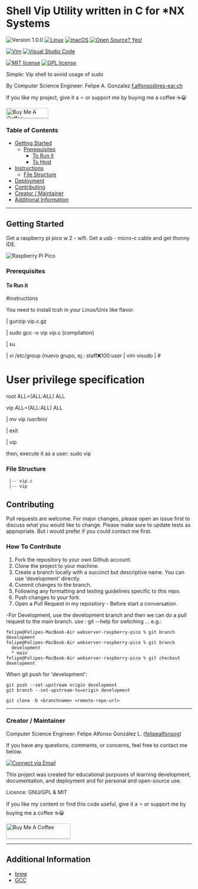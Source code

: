 # Shell Vip Utility written in C for *NX Systems

![Version 1.0.0](https://img.shields.io/badge/version-v1.0.0-blue)
[![Linux](https://svgshare.com/i/Zhy.svg)](https://svgshare.com/i/Zhy.svg)
[![macOS](https://svgshare.com/i/ZjP.svg)](https://svgshare.com/i/ZjP.svg)
[![Open Source? Yes!](https://badgen.net/badge/Open%20Source%20%3F/Yes%21/blue?icon=github)](https://github.com/Naereen/badges/)

[![Vim](https://img.shields.io/badge/--019733?logo=vim)](https://www.vim.org/)
[![Visual Studio Code](https://img.shields.io/badge/--007ACC?logo=visual%20studio%20code&logoColor=ffffff)](https://code.visualstudio.com/)

[![MIT license](https://img.shields.io/badge/License-MIT-blue.svg)](https://lbesson.mit-license.org/)
[![GPL license](https://img.shields.io/badge/License-GPL-blue.svg)](http://perso.crans.org/besson/LICENSE.html)

Simple: Vip shell to avoid usage of sudo

By Computer Science Engineer: Felipe A. Gonzalez <f.alfonso@res-ear.ch>

If you like my project, give it a :star: or support me by buying me a coffee :coffee::grinning:

<a href="https://www.buymeacoffee.com/felipealfonsog" target="_blank"><img src="https://www.buymeacoffee.com/assets/img/custom_images/orange_img.png" alt="Buy Me A Coffee" style="height: 27px !important;width: 114px !important;box-shadow: 0px 3px 2px 0px rgba(190, 190, 190, 0.5) !important;-webkit-box-shadow: 0px 3px 2px 0px rgba(190, 190, 190, 0.5) !important;" ></a>

### Table of Contents

- [Getting Started](#getting-started)
  - [Prerequisites](#prerequisites)
    - [To Run it](#to-run)
    - [To Host](#to-host)
- [Instructions](#instructions)
  - [File Structure](#file-structure)
- [Deployment](#deployment)
- [Contributing](#contributing)
- [Creator / Maintainer](#creator--maintainer)
- [Additional Information](#additional-information)

---

## Getting Started

Get a raspberry pi pico w 2 - wifi. Get a usb - micro-c cable and get thonny IDE.

![Raspberry Pi Pico](readme-files/ScreenShot_2023-06-03_at_01.15.22.jpg)

### Prerequisites

#### To Run it

#instructions

You need to install tcsh in your Linux/Unix like flavor. 

 | gunzip vip.c.gz
 
 | sudo gcc -o vip vip.c (compilation)
 
 
 | su
 
 | vi /etc/group (nuevo grupo, ej.: staff:x:100:user
 | vim visudo
 | #


# User privilege specification
root    ALL=(ALL:ALL) ALL
 
vip     ALL=(ALL:ALL) ALL
 
 | mv vip /usr/bin/
 
 | exit
 
 | vip
 
 then,
execute it as a user:
 sudo vip


### File Structure

```
 |-- vip.c
 |-- vip
```


## Contributing

Pull requests are welcome. For major changes, please open an issue first to discuss what you would like to change. Please make sure to update tests as appropriate. But i would prefer if you could contact me first. 

### How To Contribute

1. Fork the repository to your own Github account.
2. Clone the project to your machine.
3. Create a branch locally with a succinct but descriptive name. You can use 'development' directly. 
4. Commit changes to the branch.
5. Following any formatting and testing guidelines specific to this repo.
6. Push changes to your fork.
7. Open a Pull Request in my repository - Before start a conversation.

-For Development, use the development branch and then we can do a pull request to the main branch. use : git --help for swtiching ... e.g.:
```
felipe@Felipes-MacBook-Air webserver-raspberry-pico % git branch development
felipe@Felipes-MacBook-Air webserver-raspberry-pico % git branch        
  development
  * main
felipe@Felipes-MacBook-Air webserver-raspberry-pico % git checkout development
```
When git push for 'development':
```
git push --set-upstream origin development
git branch --set-upstream-to=origin development

git clone -b <branchname> <remote-repo-url>
```

---

### Creator / Maintainer
Computer Science Engineer:
Felipe Alfonso González L. ([felipealfonsog](https://github.com/felipealfonsog))

If you have any questions, comments, or concerns, feel free to contact me below.

<p align="left">
  <a href="mailto:felipe.alfonso.glz@gmail.com"> 
    <img alt="Connect via Email" src="https://img.shields.io/badge/Gmail-c14438?style=flat&logo=Gmail&logoColor=white" />
  </a>
</p>

This project was created for educational purposes of learning development, documentation, and deployment and for personal and open-source use.

Licence: GNU/GPL & MIT

If you like my content or find this code useful, give it a :star: or support me by buying me a coffee :coffee::grinning:

<a href="https://www.buymeacoffee.com/felipealfonsog" target="_blank"><img src="https://www.buymeacoffee.com/assets/img/custom_images/orange_img.png" alt="Buy Me A Coffee" style="height: 41px !important;width: 174px !important;box-shadow: 0px 3px 2px 0px rgba(190, 190, 190, 0.5) !important;-webkit-box-shadow: 0px 3px 2px 0px rgba(190, 190, 190, 0.5) !important;" ></a>

---

## Additional Information

- [brew](https://brew.io/)
- [GCC](#)


